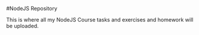 #NodeJS Repository

This is where all my NodeJS Course tasks and exercises and homework will be uploaded.

